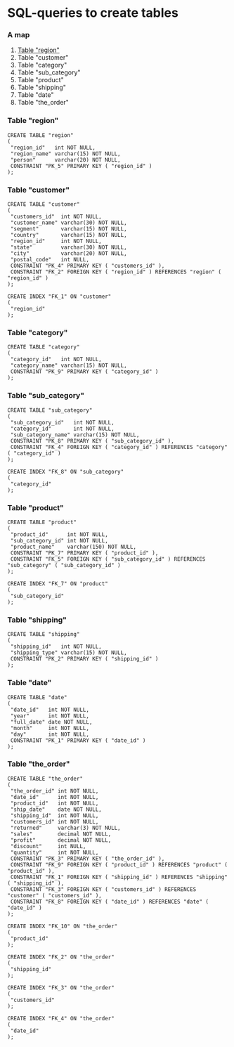 # SQL-queries to create tables
### A map

1) [Table "region"](#Table-"region")
2) Table "customer"
3) Table "category"
4) Table "sub_category"
5) Table "product"
6) Table "shipping"
7) Table "date"
8) Table "the_order"



### Table "region"

    CREATE TABLE "region"
    (
     "region_id"   int NOT NULL,
     "region_name" varchar(15) NOT NULL,
     "person"      varchar(20) NOT NULL,
     CONSTRAINT "PK_5" PRIMARY KEY ( "region_id" )
    );


### Table "customer"

    CREATE TABLE "customer"
    (
     "customers_id"  int NOT NULL,
     "customer_name" varchar(30) NOT NULL,
     "segment"       varchar(15) NOT NULL,
     "country"       varchar(15) NOT NULL,
     "region_id"     int NOT NULL,
     "state"         varchar(30) NOT NULL,
     "city"          varchar(20) NOT NULL,
     "postal_code"   int NULL,
     CONSTRAINT "PK_4" PRIMARY KEY ( "customers_id" ),
     CONSTRAINT "FK_2" FOREIGN KEY ( "region_id" ) REFERENCES "region" ( "region_id" )
    );

    CREATE INDEX "FK_1" ON "customer"
    (
     "region_id"
    );


### Table "category"

    CREATE TABLE "category"
    (
     "category_id"   int NOT NULL,
     "category_name" varchar(15) NOT NULL,
     CONSTRAINT "PK_9" PRIMARY KEY ( "category_id" )
    );

### Table "sub_category"

    CREATE TABLE "sub_category"
    (
     "sub_category_id"   int NOT NULL,
     "category_id"       int NOT NULL,
     "sub_category_name" varchar(15) NOT NULL,
     CONSTRAINT "PK_8" PRIMARY KEY ( "sub_category_id" ),
     CONSTRAINT "FK_4" FOREIGN KEY ( "category_id" ) REFERENCES "category" ( "category_id" )
    );

    CREATE INDEX "FK_8" ON "sub_category"
    (
     "category_id"
    );


### Table "product"

    CREATE TABLE "product"
    (
     "product_id"      int NOT NULL,
     "sub_category_id" int NOT NULL,
     "product_name"    varchar(150) NOT NULL,
     CONSTRAINT "PK_7" PRIMARY KEY ( "product_id" ),
     CONSTRAINT "FK_5" FOREIGN KEY ( "sub_category_id" ) REFERENCES "sub_category" ( "sub_category_id" )
    );

    CREATE INDEX "FK_7" ON "product"
    (
     "sub_category_id"
    );


### Table "shipping"


    CREATE TABLE "shipping"
    (
     "shipping_id"   int NOT NULL,
     "shipping_type" varchar(15) NOT NULL,
     CONSTRAINT "PK_2" PRIMARY KEY ( "shipping_id" )
    );


### Table "date"


    CREATE TABLE "date"
    (
     "date_id"   int NOT NULL,
     "year"      int NOT NULL,
     "full_date" date NOT NULL,
     "month"     int NOT NULL,
     "day"       int NOT NULL,
     CONSTRAINT "PK_1" PRIMARY KEY ( "date_id" )
    );


### Table "the_order"


    CREATE TABLE "the_order"
    (
     "the_order_id" int NOT NULL,
     "date_id"      int NOT NULL,
     "product_id"   int NOT NULL,
     "ship_date"    date NOT NULL,
     "shipping_id"  int NOT NULL,
     "customers_id" int NOT NULL,
     "returned"     varchar(3) NOT NULL,
     "sales"        decimal NOT NULL,
     "profit"       decimal NOT NULL,
     "discount"     int NULL,
     "quantity"     int NOT NULL,
     CONSTRAINT "PK_3" PRIMARY KEY ( "the_order_id" ),
     CONSTRAINT "FK_9" FOREIGN KEY ( "product_id" ) REFERENCES "product" ( "product_id" ),
     CONSTRAINT "FK_1" FOREIGN KEY ( "shipping_id" ) REFERENCES "shipping" ( "shipping_id" ),
     CONSTRAINT "FK_3" FOREIGN KEY ( "customers_id" ) REFERENCES "customer" ( "customers_id" ),
     CONSTRAINT "FK_8" FOREIGN KEY ( "date_id" ) REFERENCES "date" ( "date_id" )
    );

    CREATE INDEX "FK_10" ON "the_order"
    (
     "product_id"
    );

    CREATE INDEX "FK_2" ON "the_order"
    (
     "shipping_id"
    );

    CREATE INDEX "FK_3" ON "the_order"
    (
     "customers_id"
    );

    CREATE INDEX "FK_4" ON "the_order"
    (
     "date_id"
    );







